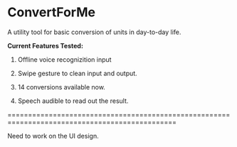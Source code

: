# ConvertForMe
A utility tool for basic conversion of units in day-to-day life.

**Current Features Tested:**

1. Offline voice recognizition input

2. Swipe gesture to clean input and output.

3. 14 conversions available now.

4. Speech audible to read out the result.

===============================================================================================

Need to work on the UI design.
